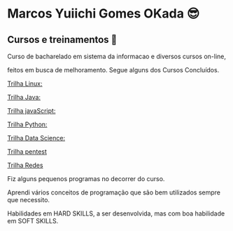 # Marcos Yuiichi Gomes OKada :sunglasses:

## Cursos e treinamentos :memo:

Curso de bacharelado em sistema da informacao
e diversos cursos on-line, 

feitos em busca de melhoramento. Segue alguns dos Cursos Concluídos.

[Trilha Linux:](https://unibb.alura.com.br/user/F6817941/course/certificacao-linux-lpi-essentials-command-line-basics/certificate)

[Trilha Java:](https://unibb.alura.com.br/user/F6817941/course/java-pacotes-e-java-lang/certificate)

[Trilha javaScript:](https://unibb.alura.com.br/user/F6817941/course/javascript-web-paginas-dinamicas/certificate)

[Trilha Python:](https://unibb.alura.com.br/user/F6817941/course/python-data-science-funcoes-estruturas-dados-excecoes/certificate)

[Trilha Data Science:](https://unibb.alura.com.br/user/F6817941/course/python-data-science-funcoes-estruturas-dados-excecoes/certificate)

[Trilha pentest](https://unibb.alura.com.br/user/F6817941/course/pentest-explorando-vulnerabilidades-aplicacoes-web/certificate)

[Trilha Redes](https://unibb.alura.com.br/user/F6817941/course/redes-onboarding-rede-forma-pratica/certificate)

Fiz alguns pequenos programas no decorrer do curso.

Aprendi vários conceitos de programação que são bem utilizados sempre que necessito.

Habilidades em HARD SKILLS, a ser desenvolvida, mas com boa habilidade em SOFT SKILLS.

